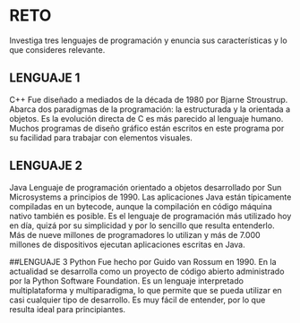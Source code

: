 # RETO
Investiga tres lenguajes de programación y enuncia sus características y lo que consideres relevante.

## LENGUAJE 1
C++ Fue diseñado a mediados de la década de 1980 por Bjarne Stroustrup. Abarca dos paradigmas de la programación: la estructurada y la orientada a objetos. Es la evolución directa de C es más parecido al lenguaje humano. Muchos programas de diseño gráfico están escritos en este programa por su facilidad para trabajar con elementos visuales.

## LENGUAJE 2
Java Lenguaje de programación orientado a objetos desarrollado por Sun Microsystems a principios de 1990. Las aplicaciones Java están típicamente compiladas en un bytecode, aunque la compilación en código máquina nativo también es posible. Es el lenguaje de programación más utilizado hoy en día, quizá por su simplicidad y por lo sencillo que resulta entenderlo. Más de nueve millones de programadores lo utilizan y más de 7.000 millones de dispositivos ejecutan aplicaciones escritas en Java.

##LENGUAJE 3
Python Fue hecho por Guido van Rossum en 1990. En la actualidad se desarrolla como un proyecto de código abierto administrado por la Python Software Foundation. Es un lenguaje interpretado multiplataforma y multiparadigma, lo que permite que se pueda utilizar en casi cualquier tipo de desarrollo. Es muy fácil de entender, por lo que resulta ideal para principiantes.
